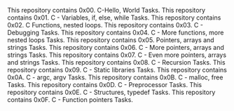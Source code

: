 This repository contains 0x00. C-Hello, World Tasks.
This repository contains 0x01. C - Variables, if, else, while Tasks.
This repository contains 0x02. C Functions, nested loops.
This repository contains 0x03. C - Debugging Tasks.
This repository contains 0x04. C - More functions, more nested loops Tasks.
This repository contains 0x05. Pointers, arrays and strings Tasks.
This repository contains 0x06. C - More pointers, arrays and strings Tasks.
This repository contains 0x07. C - Even more pointers, arrays and strings Tasks.
This repository contains 0x08. C - Recursion Tasks.
This repository contains 0x09. C - Static libraries Tasks.
This repository contains 0x0A. C - argc, argv Tasks.
This repository contains 0x0B. C - malloc, free Tasks.
This repository contains 0x0D. C - Preprocessor Tasks.
This repository contains 0x0E. C - Structures, typedef Tasks.
This repository contains 0x0F. C - Function pointers Tasks.

